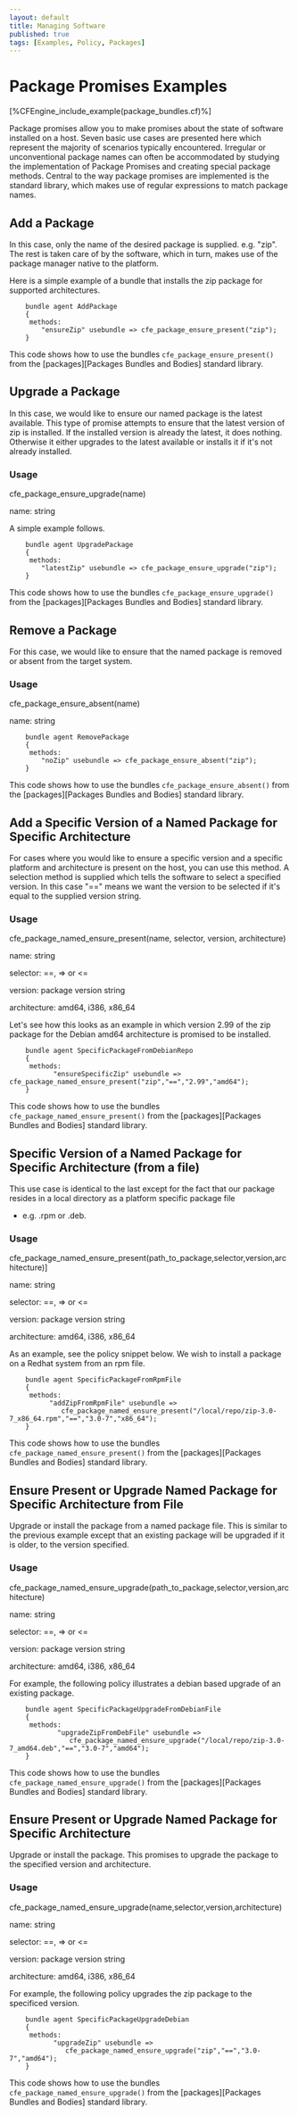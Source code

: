 ```yaml
---
layout: default
title: Managing Software
published: true
tags: [Examples, Policy, Packages]
---
```


# Package Promises Examples

[%CFEngine\_include\_example(package\_bundles.cf)%]

Package promises allow you to make promises about the state of software
installed on a host. Seven basic use cases are presented here which
represent the majority of scenarios typically encountered. Irregular or
unconventional package names can often be accommodated by studying the
implementation of Package Promises and creating special package methods.
Central to the way package promises are implemented is the standard
library, which makes use of regular expressions to match package names.

## Add a Package

In this case, only the name of the desired package is supplied. e.g.
"zip". The rest is taken care of by the software, which in turn, makes
use of the package manager native to the platform. 

Here is a simple example of a bundle that installs the zip package for supported
architectures.

```cf3
    bundle agent AddPackage
    {
     methods:
        "ensureZip" usebundle => cfe_package_ensure_present("zip");
    }
```

This code shows how to use the bundles `cfe_package_ensure_present()`
from the [packages][Packages Bundles and Bodies] standard library.

## Upgrade a Package

In this case, we would like to ensure our named package is the latest
available. This type of promise attempts to ensure that the latest
version of zip is installed. If the installed version is already the
latest, it does nothing. Otherwise it either upgrades to the latest
available or installs it if it's not already installed. 



### Usage

cfe\_package\_ensure\_upgrade(name)

name: string

A simple example follows.

```cf3
    bundle agent UpgradePackage
    {
     methods:
        "latestZip" usebundle => cfe_package_ensure_upgrade("zip");
    }
```

This code shows how to use the bundles `cfe_package_ensure_upgrade()`
from the [packages][Packages Bundles and Bodies] standard library.

## Remove a Package

For this case, we would like to ensure that the named package is removed
or absent from the target system.

### Usage

cfe\_package\_ensure\_absent(name)

name: string

```cf3
    bundle agent RemovePackage
    {
     methods:
        "noZip" usebundle => cfe_package_ensure_absent("zip");
    }
```

This code shows how to use the bundles `cfe_package_ensure_absent()`
from the [packages][Packages Bundles and Bodies] standard library.

## Add a Specific Version of a Named Package for Specific Architecture

For cases where you would like to ensure a specific version and a
specific platform and architecture is present on the host, you can use
this method. A selection method is supplied which tells the software to
select a specified version. In this case "==" means we want the version
to be selected if it's equal to the supplied version string.

### Usage

cfe\_package\_named\_ensure\_present(name, selector, version,
architecture)

name: string

selector: ==, =\> or \<=

version: package version string

architecture: amd64, i386, x86\_64

Let's see how this looks as an example in which version 2.99 of the zip
package for the Debian amd64 architecture is promised to be installed.

```cf3
    bundle agent SpecificPackageFromDebianRepo
    {
     methods:
           "ensureSpecificZip" usebundle => cfe_package_named_ensure_present("zip","==","2.99","amd64");
    }
```

This code shows how to use the bundles
`cfe_package_named_ensure_present()` from
the [packages][Packages Bundles and Bodies] standard library.

## Specific Version of a Named Package for Specific Architecture (from a file)

This use case is identical to the last except for the fact that our
package resides in a local directory as a platform specific package file
- e.g. .rpm or .deb.

### Usage

cfe\_package\_named\_ensure\_present(path\_to\_package,selector,version,architecture)]

name: string

selector: ==, =\> or \<=

version: package version string

architecture: amd64, i386, x86\_64

As an example, see the policy snippet below. We wish to install a
package on a Redhat system from an rpm file.

```cf3
    bundle agent SpecificPackageFromRpmFile
    {
     methods:
          "addZipFromRpmFile" usebundle =>   
             cfe_package_named_ensure_present("/local/repo/zip-3.0-7_x86_64.rpm","==","3.0-7","x86_64");
    }
```

This code shows how to use the bundles
`cfe_package_named_ensure_present()` from the [packages][Packages
Bundles and Bodies] standard library.

## Ensure Present or Upgrade Named Package for Specific Architecture from File

Upgrade or install the package from a named package file. This is
similar to the previous example except that an existing package will be
upgraded if it is older, to the version specified.

### Usage

cfe\_package\_named\_ensure\_upgrade(path\_to\_package,selector,version,architecture)

name: string

selector: ==, =\> or \<=

version: package version string

architecture: amd64, i386, x86\_64

For example, the following policy illustrates a debian based upgrade of
an existing package.

```cf3
    bundle agent SpecificPackageUpgradeFromDebianFile
    {
     methods:
            "upgradeZipFromDebFile" usebundle =>
               cfe_package_named_ensure_upgrade("/local/repo/zip-3.0-7_amd64.deb","==","3.0-7","amd64");
    }
```

This code shows how to use the bundles
`cfe_package_named_ensure_upgrade()` from the [packages][Packages
Bundles and Bodies] standard library.

## Ensure Present or Upgrade Named Package for Specific Architecture

Upgrade or install the package. This promises to upgrade the package to
the specified version and architecture.

### Usage

cfe\_package\_named\_ensure\_upgrade(name,selector,version,architecture)

name: string

selector: ==, =\> or \<=

version: package version string

architecture: amd64, i386, x86\_64

For example, the following policy upgrades the zip package to the
specificed version.

```cf3
    bundle agent SpecificPackageUpgradeDebian
    {
     methods:
           "upgradeZip" usebundle => 
              cfe_package_named_ensure_upgrade("zip","==","3.0-7","amd64");
    }
```

This code shows how to use the bundles
`cfe_package_named_ensure_upgrade()` from the [packages][Packages
Bundles and Bodies] standard library.
